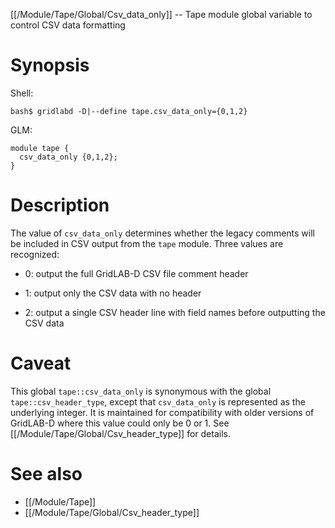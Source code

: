 [[/Module/Tape/Global/Csv_data_only]] -- Tape module global variable to control CSV data formatting

# Synopsis

Shell:

~~~
bash$ gridlabd -D|--define tape.csv_data_only={0,1,2}
~~~

GLM:

~~~
module tape {
  csv_data_only {0,1,2};
}
~~~

# Description

The value of `csv_data_only` determines whether the legacy comments will be included in CSV output from the `tape` module. Three values are recognized:

- 0: output the full GridLAB-D CSV file comment header

- 1: output only the CSV data with no header

- 2: output a single CSV header line with field names before outputting the CSV data

# Caveat

This global `tape::csv_data_only` is synonymous with the global `tape::csv_header_type`, except that `csv_data_only` is represented as the underlying integer. It is maintained for compatibility with older versions of GridLAB-D where this value could only be 0 or 1. See [[/Module/Tape/Global/Csv_header_type]] for details.

# See also

* [[/Module/Tape]]
* [[/Module/Tape/Global/Csv_header_type]]
